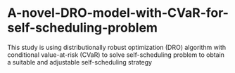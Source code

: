 # A-novel-DRO-model-with-CVaR-for-self-scheduling-problem
This study is using distributionally robust optimization (DRO) algorithm with conditional value-at-risk (CVaR) to solve self-scheduling problem to obtain a suitable and adjustable self-scheduling strategy
